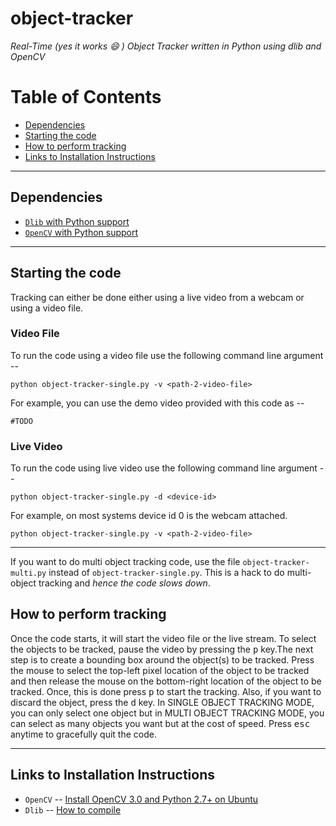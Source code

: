 # object-tracker
_Real-Time (yes it works :smile: ) Object Tracker written in Python using dlib and OpenCV_

# Table of Contents

* [Dependencies](#dependencies)
* [Starting the code](#starting-the-code)
* [How to perform tracking](#how-to-perform-tracking)
* [Links to Installation Instructions](#links-to-installation-instructions)

---

## Dependencies

* [`Dlib` with Python support](http://dlib.net/)
* [`OpenCV` with Python support](http://opencv.org)

---

## Starting the code

Tracking can either be done either using a live video from a webcam or using a video file.

### Video File

To run the code using a video file use the following command line argument --

```shell
python object-tracker-single.py -v <path-2-video-file>
```

For example, you can use the demo video provided with this code as --

```shell
#TODO
```

### Live Video

To run the code using live video use the following command line argument --

```shell
python object-tracker-single.py -d <device-id>
```

For example, on most systems device id 0 is the webcam attached.

```shell
python object-tracker-single.py -v <path-2-video-file>
```

---

If you want to do multi object tracking code, use the file `object-tracker-multi.py` instead of `object-tracker-single.py`. This is a hack to do multi-object tracking and _hence the code slows down_.

## How to perform tracking

Once the code starts, it will start the video file or the live stream. To select the objects to be tracked, pause the video by pressing the <kbd>p</kbd> key.The next step is to create a bounding box around the object(s) to be tracked. Press the mouse to select the top-left pixel location of the object to be tracked and then release the mouse on the bottom-right location of the object to be tracked. Once, this is done press <kbd>p</kbd> to start the tracking. Also, if you want to discard the object, press the <kbd>d</kbd> key. In SINGLE OBJECT TRACKING MODE, you can only select one object but in MULTI OBJECT TRACKING MODE, you can select as many objects you want but at the cost of speed. Press <kbd>esc</kbd> anytime to gracefully quit the code.

---

## Links to Installation Instructions

* `OpenCV` -- [Install OpenCV 3.0 and Python 2.7+ on Ubuntu](http://www.pyimagesearch.com/2015/06/22/install-opencv-3-0-and-python-2-7-on-ubuntu/)
* `Dlib` -- [How to compile](http://dlib.net/compile.html)
